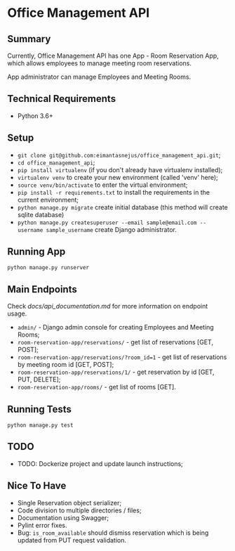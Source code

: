 # Office Management API

## Summary
Currently, Office Management API has one App - Room Reservation App, which allows employees to manage meeting room
reservations.

App administrator can manage Employees and Meeting Rooms.

## Technical Requirements
* Python 3.6+

## Setup
* `git clone git@github.com:eimantasnejus/office_management_api.git`;
* `cd office_management_api`;
* `pip install virtualenv` (if you don't already have virtualenv installed);
* `virtualenv venv` to create your new environment (called 'venv' here);
* `source venv/bin/activate` to enter the virtual environment;
* `pip install -r requirements.txt` to install the requirements in the current environment;
* `python manage.py migrate` create initial database (this method will create sqlite database)
* `python manage.py createsuperuser --email sample@email.com --username sample_username` create Django administrator.

## Running App
`python manage.py runserver`

## Main Endpoints
Check *docs/api_documentation.md* for more information on endpoint usage.

* `admin/` - Django admin console for creating Employees and Meeting Rooms;
* `room-reservation-app/reservations/` - get list of reservations [GET, POST];
* `room-reservation-app/reservations/?room_id=1` - get list of reservations by meeting room id [GET, POST];
* `room-reservation-app/reservations/1/` - get reservation by id [GET, PUT, DELETE];
* `room-reservation-app/rooms/` - get list of rooms [GET].

## Running Tests
`python manage.py test`

## TODO
* TODO: Dockerize project and update launch instructions;

## Nice To Have
* Single Reservation object serializer;
* Code division to multiple directories / files;
* Documentation using Swagger;
* Pylint error fixes.
* Bug: `is_room_available` should dismiss reservation which is being updated from PUT request validation.
